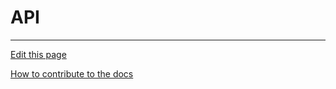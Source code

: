 # API

---
[Edit this page](https://github.com/saascade/platform.saascade.com/edit/main/Hub/Organizations/Projects/Design/SubdomainWorkflows/BlueprintEditor/Blocks/API/README.md)

[How to contribute to the docs](../../../../../../../../General/HowToContribute/README.md)
